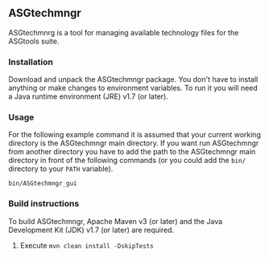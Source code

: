 ASGtechmngr
-----------

ASGtechmnrg is a tool for managing available technology files for the ASGtools suite.

### Installation ###

Download and unpack the ASGtechmngr package. You don't have to install anything or make changes to environment variables. To run it you will need a Java runtime environment (JRE) v1.7 (or later).

### Usage ###

For the following example command it is assumed that your current working directory is the ASGtechmngr main directory. If you want run ASGtechmngr from another directory you have to add the path to the ASGtechmngr main directory in front of the following commands (or you could add the `bin/` directory to your `PATH` variable).

    bin/ASGtechmngr_gui

### Build instructions ###

To build ASGtechmngr, Apache Maven v3 (or later) and the Java Development Kit (JDK) v1.7 (or later) are required.

1. Execute `mvn clean install -DskipTests`

